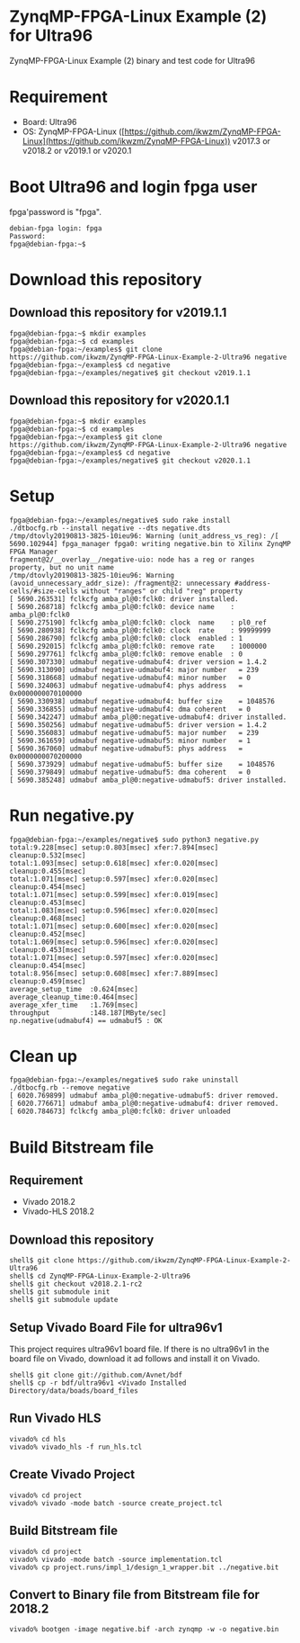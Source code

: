 ZynqMP-FPGA-Linux Example (2) for Ultra96
===========================================

ZynqMP-FPGA-Linux Example (2) binary and test code for Ultra96

# Requirement

 * Board: Ultra96
 * OS: ZynqMP-FPGA-Linux ([https://github.com/ikwzm/ZynqMP-FPGA-Linux](https://github.com/ikwzm/ZynqMP-FPGA-Linux)) v2017.3 or v2018.2 or v2019.1 or v2020.1

# Boot Ultra96 and login fpga user

fpga'password is "fpga".

```console
debian-fpga login: fpga
Password:
fpga@debian-fpga:~$
```

# Download this repository

## Download this repository for v2019.1.1

```console
fpga@debian-fpga:~$ mkdir examples
fpga@debian-fpga:~$ cd examples
fpga@debian-fpga:~/examples$ git clone https://github.com/ikwzm/ZynqMP-FPGA-Linux-Example-2-Ultra96 negative
fpga@debian-fpga:~/examples$ cd negative
fpga@debian-fpga:~/examples/negative$ git checkout v2019.1.1
```

## Download this repository for v2020.1.1

```console
fpga@debian-fpga:~$ mkdir examples
fpga@debian-fpga:~$ cd examples
fpga@debian-fpga:~/examples$ git clone https://github.com/ikwzm/ZynqMP-FPGA-Linux-Example-2-Ultra96 negative
fpga@debian-fpga:~/examples$ cd negative
fpga@debian-fpga:~/examples/negative$ git checkout v2020.1.1
```

# Setup

```console
fpga@debian-fpga:~/examples/negative$ sudo rake install
./dtbocfg.rb --install negative --dts negative.dts
/tmp/dtovly20190813-3825-10ieu96: Warning (unit_address_vs_reg): /[ 5690.102944] fpga_manager fpga0: writing negative.bin to Xilinx ZynqMP FPGA Manager
fragment@2/__overlay__/negative-uio: node has a reg or ranges property, but no unit name
/tmp/dtovly20190813-3825-10ieu96: Warning (avoid_unnecessary_addr_size): /fragment@2: unnecessary #address-cells/#size-cells without "ranges" or child "reg" property
[ 5690.263531] fclkcfg amba_pl@0:fclk0: driver installed.
[ 5690.268718] fclkcfg amba_pl@0:fclk0: device name    : amba_pl@0:fclk0
[ 5690.275190] fclkcfg amba_pl@0:fclk0: clock  name    : pl0_ref
[ 5690.280938] fclkcfg amba_pl@0:fclk0: clock  rate    : 99999999
[ 5690.286790] fclkcfg amba_pl@0:fclk0: clock  enabled : 1
[ 5690.292015] fclkcfg amba_pl@0:fclk0: remove rate    : 1000000
[ 5690.297761] fclkcfg amba_pl@0:fclk0: remove enable  : 0
[ 5690.307330] udmabuf negative-udmabuf4: driver version = 1.4.2
[ 5690.313090] udmabuf negative-udmabuf4: major number   = 239
[ 5690.318668] udmabuf negative-udmabuf4: minor number   = 0
[ 5690.324063] udmabuf negative-udmabuf4: phys address   = 0x0000000070100000
[ 5690.330938] udmabuf negative-udmabuf4: buffer size    = 1048576
[ 5690.336855] udmabuf negative-udmabuf4: dma coherent   = 0
[ 5690.342247] udmabuf amba_pl@0:negative-udmabuf4: driver installed.
[ 5690.350256] udmabuf negative-udmabuf5: driver version = 1.4.2
[ 5690.356083] udmabuf negative-udmabuf5: major number   = 239
[ 5690.361659] udmabuf negative-udmabuf5: minor number   = 1
[ 5690.367060] udmabuf negative-udmabuf5: phys address   = 0x0000000070200000
[ 5690.373929] udmabuf negative-udmabuf5: buffer size    = 1048576
[ 5690.379849] udmabuf negative-udmabuf5: dma coherent   = 0
[ 5690.385248] udmabuf amba_pl@0:negative-udmabuf5: driver installed.
```

# Run negative.py

```console
fpga@debian-fpga:~/examples/negative$ sudo python3 negative.py
total:9.228[msec] setup:0.803[msec] xfer:7.894[msec] cleanup:0.532[msec]
total:1.093[msec] setup:0.618[msec] xfer:0.020[msec] cleanup:0.455[msec]
total:1.071[msec] setup:0.597[msec] xfer:0.020[msec] cleanup:0.454[msec]
total:1.071[msec] setup:0.599[msec] xfer:0.019[msec] cleanup:0.453[msec]
total:1.083[msec] setup:0.596[msec] xfer:0.020[msec] cleanup:0.468[msec]
total:1.071[msec] setup:0.600[msec] xfer:0.020[msec] cleanup:0.452[msec]
total:1.069[msec] setup:0.596[msec] xfer:0.020[msec] cleanup:0.453[msec]
total:1.071[msec] setup:0.597[msec] xfer:0.020[msec] cleanup:0.454[msec]
total:8.956[msec] setup:0.608[msec] xfer:7.889[msec] cleanup:0.459[msec]
average_setup_time  :0.624[msec]
average_cleanup_time:0.464[msec]
average_xfer_time   :1.769[msec]
throughput          :148.187[MByte/sec]
np.negative(udmabuf4) == udmabuf5 : OK
```

# Clean up

```console
fpga@debian-fpga:~/examples/negative$ sudo rake uninstall
./dtbocfg.rb --remove negative
[ 6020.769899] udmabuf amba_pl@0:negative-udmabuf5: driver removed.
[ 6020.776671] udmabuf amba_pl@0:negative-udmabuf4: driver removed.
[ 6020.784673] fclkcfg amba_pl@0:fclk0: driver unloaded
```

# Build Bitstream file

## Requirement

* Vivado 2018.2
* Vivado-HLS 2018.2

## Download this repository

```console
shell$ git clone https://github.com/ikwzm/ZynqMP-FPGA-Linux-Example-2-Ultra96 
shell$ cd ZynqMP-FPGA-Linux-Example-2-Ultra96
shell$ git checkout v2018.2.1-rc2
shell$ git submodule init
shell$ git submodule update
```
## Setup Vivado Board File for ultra96v1

This project requires ultra96v1 board file. If there is no ultra96v1 in the board file on Vivado, download it ad follows and install it on Vivado.

```console
shell$ git clone git://github.com/Avnet/bdf
shell$ cp -r bdf/ultra96v1 <Vivado Installed Directory/data/boads/board_files
```

## Run Vivado HLS

```console
vivado% cd hls
vivado% vivado_hls -f run_hls.tcl
```

## Create Vivado Project

```console
vivado% cd project
vivado% vivado -mode batch -source create_project.tcl
```

## Build Bitstream file

```console
vivado% cd project
vivado% vivado -mode batch -source implementation.tcl
vivado% cp project.runs/impl_1/design_1_wrapper.bit ../negative.bit
```

## Convert to Binary file from Bitstream file for 2018.2

```console
vivado% bootgen -image negative.bif -arch zynqmp -w -o negative.bin
```
